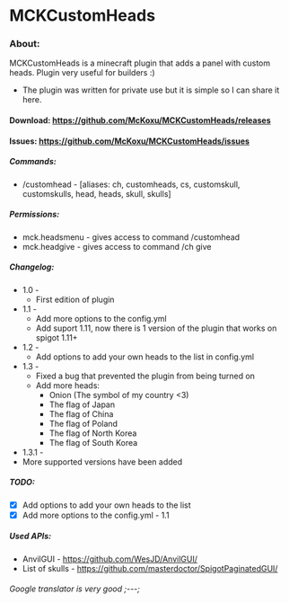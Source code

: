 # MCKCustomHeads

### About:
MCKCustomHeads is a minecraft plugin that adds a panel with custom heads. Plugin very useful for builders :)
* The plugin was written for private use but it is simple so I can share it here.

#### Download: https://github.com/McKoxu/MCKCustomHeads/releases
#### Issues: https://github.com/McKoxu/MCKCustomHeads/issues

##### Commands:
* /customhead - [aliases: ch, customheads, cs, customskull, customskulls, head, heads, skull, skulls]
##### Permissions:
 * mck.headsmenu - gives access to command /customhead
 * mck.headgive - gives access to command /ch give
##### Changelog:
 * 1.0 -
   * First edition of plugin
 * 1.1 -
   * Add more options to the config.yml
   * Add suport 1.11, now there is 1 version of the plugin that works on spigot 1.11+
 * 1.2 -
   * Add options to add your own heads to the list in config.yml
 * 1.3 -
   * Fixed a bug that prevented the plugin from being turned on
   * Add more heads:
     * Onion (The symbol of my country <3)
     * The flag of Japan
     * The flag of China
     * The flag of Poland
     * The flag of North Korea
     * The flag of South Korea
  * 1.3.1 -
   * More supported versions have been added
##### TODO:
 - [X] Add options to add your own heads to the list
 - [X] Add more options to the config.yml - 1.1
##### Used APIs:
 * AnvilGUI - https://github.com/WesJD/AnvilGUI/
 * List of skulls - https://github.com/masterdoctor/SpigotPaginatedGUI/

###### Google translator is very good ;---;
